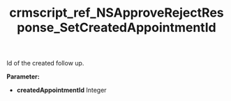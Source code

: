 ﻿---
title: crmscript_ref_NSApproveRejectResponse_SetCreatedAppointmentId
description: NSApproveRejectResponse.SetCreatedAppointmentId(Integer createdAppointmentId)
intellisense: NSApproveRejectResponse.SetCreatedAppointmentId
keywords: NSApproveRejectResponse, GetCreatedAppointmentId
so.topic: reference
---

Id of the created follow up.

**Parameter:** 
 - **createdAppointmentId** Integer

